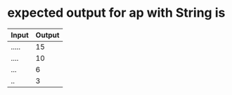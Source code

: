 # expected output for ap with String is

|Input |Output |
|-----|------|
|.....| 15|
|.... | 10|
|...  | 6 |
|..   | 3 |
